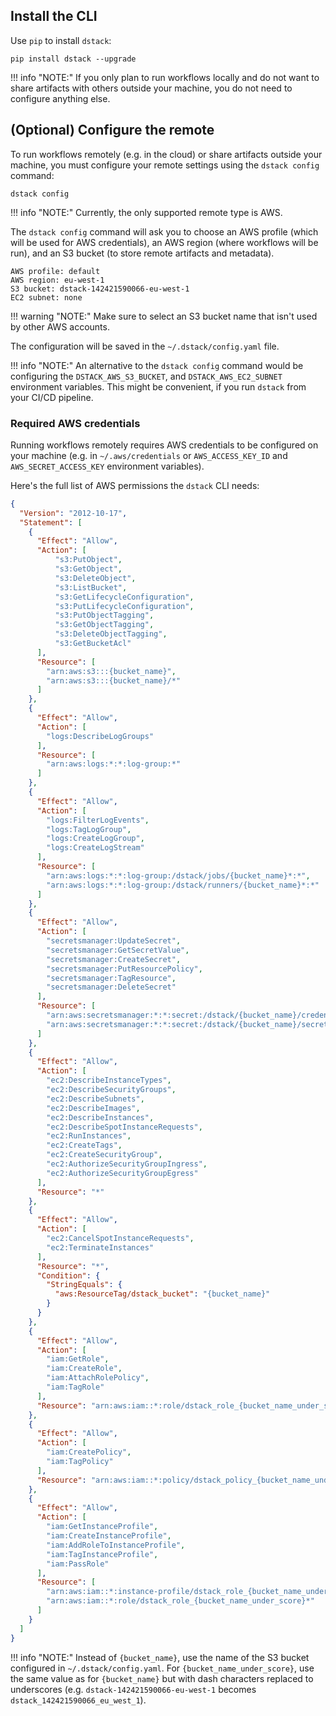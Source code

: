 ## Install the CLI

Use `pip` to install `dstack`:

```shell hl_lines="1"
pip install dstack --upgrade
```

!!! info "NOTE:"
    If you only plan to run workflows locally and do not want to share artifacts with others outside your machine, you do
    not need to configure anything else.

## (Optional) Configure the remote

To run workflows remotely (e.g. in the cloud) or share artifacts outside your machine, you must configure your remote 
settings using the `dstack config` command:

```shell hl_lines="1"
dstack config
```

!!! info "NOTE:"
    Currently, the only supported remote type is AWS. 

The `dstack config` command will ask you to choose an AWS profile (which will be used for AWS credentials), an AWS region (where
workflows will be run), and an S3 bucket (to store remote artifacts and metadata).

```shell
AWS profile: default
AWS region: eu-west-1
S3 bucket: dstack-142421590066-eu-west-1
EC2 subnet: none
```

!!! warning "NOTE:"
    Make sure to select an S3 bucket name that isn't used by other AWS accounts.

The configuration will be saved in the `~/.dstack/config.yaml` file.

!!! info "NOTE:"
    An alternative to the `dstack config` command would be configuring the `DSTACK_AWS_S3_BUCKET`,
    and `DSTACK_AWS_EC2_SUBNET` environment variables.
    This might be convenient, if you run `dstack` from your CI/CD pipeline.

[//]: # (TODO: Describe `dstack config --install`)  

### Required AWS credentials

Running workflows remotely requires AWS credentials to be configured on your machine
(e.g. in `~/.aws/credentials` or `AWS_ACCESS_KEY_ID` and `AWS_SECRET_ACCESS_KEY` environment variables).

Here's the full list of AWS permissions the `dstack` CLI needs:

```json
{
  "Version": "2012-10-17",
  "Statement": [
    {
      "Effect": "Allow",
      "Action": [
          "s3:PutObject",
          "s3:GetObject",
          "s3:DeleteObject",
          "s3:ListBucket",
          "s3:GetLifecycleConfiguration",
          "s3:PutLifecycleConfiguration",
          "s3:PutObjectTagging",
          "s3:GetObjectTagging",
          "s3:DeleteObjectTagging",
          "s3:GetBucketAcl"
      ],
      "Resource": [
        "arn:aws:s3:::{bucket_name}",
        "arn:aws:s3:::{bucket_name}/*"
      ]
    },
    {
      "Effect": "Allow",
      "Action": [
        "logs:DescribeLogGroups"
      ],
      "Resource": [
        "arn:aws:logs:*:*:log-group:*"
      ]
    },
    {
      "Effect": "Allow",
      "Action": [
        "logs:FilterLogEvents",
        "logs:TagLogGroup",
        "logs:CreateLogGroup",
        "logs:CreateLogStream"
      ],
      "Resource": [
        "arn:aws:logs:*:*:log-group:/dstack/jobs/{bucket_name}*:*",
        "arn:aws:logs:*:*:log-group:/dstack/runners/{bucket_name}*:*"
      ]
    },
    {
      "Effect": "Allow",
      "Action": [
        "secretsmanager:UpdateSecret",
        "secretsmanager:GetSecretValue",
        "secretsmanager:CreateSecret",
        "secretsmanager:PutResourcePolicy",
        "secretsmanager:TagResource",
        "secretsmanager:DeleteSecret"
      ],
      "Resource": [
        "arn:aws:secretsmanager:*:*:secret:/dstack/{bucket_name}/credentials/*",
        "arn:aws:secretsmanager:*:*:secret:/dstack/{bucket_name}/secrets/*"
      ]
    },
    {
      "Effect": "Allow",
      "Action": [
        "ec2:DescribeInstanceTypes",
        "ec2:DescribeSecurityGroups",
        "ec2:DescribeSubnets",
        "ec2:DescribeImages",
        "ec2:DescribeInstances",
        "ec2:DescribeSpotInstanceRequests",
        "ec2:RunInstances",
        "ec2:CreateTags",
        "ec2:CreateSecurityGroup",
        "ec2:AuthorizeSecurityGroupIngress",
        "ec2:AuthorizeSecurityGroupEgress"
      ],
      "Resource": "*"
    },
    {
      "Effect": "Allow",
      "Action": [
        "ec2:CancelSpotInstanceRequests",
        "ec2:TerminateInstances"
      ],
      "Resource": "*",
      "Condition": {
        "StringEquals": {
          "aws:ResourceTag/dstack_bucket": "{bucket_name}"
        }
      }
    },
    {
      "Effect": "Allow",
      "Action": [
        "iam:GetRole",
        "iam:CreateRole",
        "iam:AttachRolePolicy",
        "iam:TagRole"
      ],
      "Resource": "arn:aws:iam::*:role/dstack_role_{bucket_name_under_score}*"
    },
    {
      "Effect": "Allow",
      "Action": [
        "iam:CreatePolicy",
        "iam:TagPolicy"
      ],
      "Resource": "arn:aws:iam::*:policy/dstack_policy_{bucket_name_under_score}*"
    },
    {
      "Effect": "Allow",
      "Action": [
        "iam:GetInstanceProfile",
        "iam:CreateInstanceProfile",
        "iam:AddRoleToInstanceProfile",
        "iam:TagInstanceProfile",
        "iam:PassRole"
      ],
      "Resource": [
        "arn:aws:iam::*:instance-profile/dstack_role_{bucket_name_under_score}*",
        "arn:aws:iam::*:role/dstack_role_{bucket_name_under_score}*"
      ]
    }
  ]
}
```

!!! info "NOTE:"
    Instead of `{bucket_name}`, use the name of the S3 bucket configured in `~/.dstack/config.yaml`.
    For `{bucket_name_under_score}`, use the same value as for `{bucket_name}` but with dash characters 
    replaced to underscores (e.g. `dstack-142421590066-eu-west-1` becomes `dstack_142421590066_eu_west_1`).
